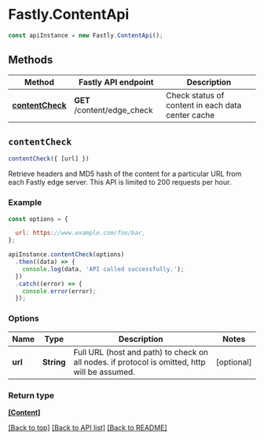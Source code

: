 # Fastly.ContentApi


```javascript
const apiInstance = new Fastly.ContentApi();
```
## Methods

Method | Fastly API endpoint | Description
------------- | ------------- | -------------
[**contentCheck**](ContentApi.md#contentCheck) | **GET** /content/edge_check | Check status of content in each data center cache



## `contentCheck`

```javascript
contentCheck({ [url] })
```

Retrieve headers and MD5 hash of the content for a particular URL from each Fastly edge server. This API is limited to 200 requests per hour.

### Example

```javascript
const options = {

  url: https://www.example.com/foo/bar,
};

apiInstance.contentCheck(options)
  .then((data) => {
    console.log(data, 'API called successfully.');
  })
  .catch((error) => {
    console.error(error);
  });
```

### Options

Name | Type | Description  | Notes
------------- | ------------- | ------------- | -------------
**url** | **String** | Full URL (host and path) to check on all nodes. if protocol is omitted, http will be assumed. | [optional]

### Return type

[**[Content]**](Content.md)


[[Back to top]](#) [[Back to API list]](../../README.md#endpoints)
[[Back to README]](../../README.md)
